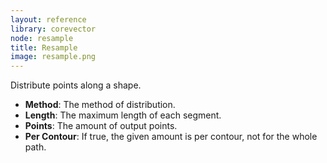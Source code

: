 ```yaml
---
layout: reference
library: corevector
node: resample
title: Resample
image: resample.png
---
```

Distribute points along a shape.

* **Method**: The method of distribution.
* **Length**: The maximum length of each segment.
* **Points**: The amount of output points.
* **Per Contour**: If true, the given amount is per contour, not for the whole path.
